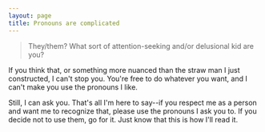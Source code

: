 ```yaml
---
layout: page
title: Pronouns are complicated 
---
```


> They/them? What sort of attention-seeking and/or delusional kid are you?

If you think that, or something more nuanced than the straw man I
just constructed, I can't stop you. You're free to do whatever you
want, and I can't make you use the pronouns I like.

Still, I can ask you. That's all I'm here to say--if you respect me
as a person and want me to recognize that, please use the pronouns
I ask you to. If you decide not to use them, go for it. Just know that
this is how I'll read it.

